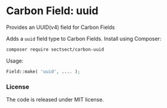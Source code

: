 # Carbon Field: uuid

Provides an UUID(v4) field for Carbon Fields

Adds a `uuid` field type to Carbon Fields. Install using Composer:

```bash
composer require sectsect/carbon-uuid
```

Usage:

```php
Field::make( 'uuid', .... );
```

### License
The code is released under MIT license.
